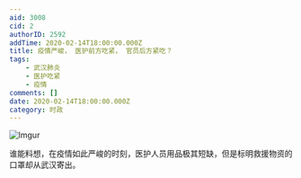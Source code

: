 ```yaml
---
aid: 3008
cid: 2
authorID: 2592
addTime: 2020-02-14T18:00:00.000Z
title: 疫情严峻， 医护前方吃紧， 官员后方紧吃？
tags:
    - 武汉肺炎
    - 医护吃紧
    - 疫情
comments: []
date: 2020-02-14T18:00:00.000Z
category: 时政
---
```


![Imgur](https://i.imgur.com/6Htx4BG.jpg)

谁能料想，在疫情如此严峻的时刻，医护人员用品极其短缺，但是标明救援物资的口罩却从武汉寄出。
